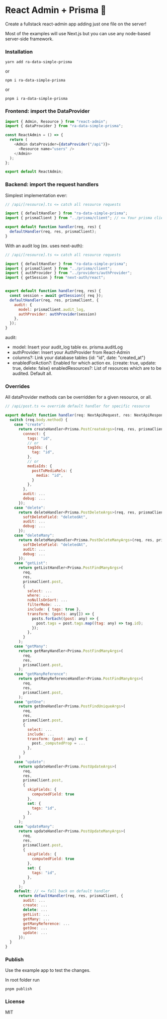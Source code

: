 # React Admin + Prisma 🤝

Create a fullstack react-admin app adding just one file on the server!

Most of the examples will use Next.js but you can use any node-based server-side framework.

### Installation

```
yarn add ra-data-simple-prisma
```

or

```
npm i ra-data-simple-prisma
```

or

```
pnpm i ra-data-simple-prisma
```

### Frontend: import the DataProvider

```js
import { Admin, Resource } from "react-admin";
import { dataProvider } from "ra-data-simple-prisma";

const ReactAdmin = () => {
  return (
    <Admin dataProvider={dataProvider("/api")}>
      <Resource name="users" />
    </Admin>
  );
};

export default ReactAdmin;
```

### Backend: import the request handlers

Simplest implementation ever:

```js
// /api/[resource].ts <= catch all resource requests

import { defaultHandler } from "ra-data-simple-prisma";
import { prismaClient } from "../prisma/client"; // <= Your prisma client instance

export default function handler(req, res) {
  defaultHandler(req, res, prismaClient);
}
```

With an audit log (ex. uses next-auth):

```js
// /api/[resource].ts <= catch all resource requests

import { defaultHandler } from "ra-data-simple-prisma";
import { prismaClient } from "../prisma/client";
import { authProvider } from "../providers/authProvider";
import { getSession } from "next-auth/react";


export default function handler(req, res) {
  const session = await getSession({ req });
  defaultHandler(req, res, prismaClient, {
    audit: {
      model: prismaClient.audit_log,
      authProvider: authProvider(session)
    },
  });
}
```

audit:

- model: Insert your audit_log table ex. prisma.auditLog
- authProvider: Insert your AuthProvider from React-Admin
- columns?: Link your database tables {id: "id", date: "created_at"}
- enabledForAction?: Enabled for which action ex. {create: true, update: true, delete: false}
  enabledResources?: List of resources which are to be audited. Default all.

### Overrides

All dataProvider methods can be overridden for a given resource, or all.

```js
// /api/post.ts <= override default handler for specific resource

export default function handler(req: NextApiRequest, res: NextApiResponse) {
  switch (req.body.method) {
    case "create":
      return createHandler<Prisma.PostCreateArgs>(req, res, prismaClient.post, {
        connect: {
          tags: "id",
          // or
          tagIds: {
            tag: "id",
          },
          // or
          mediaIds: {
            postToMediaRels: {
              media: "id",
            }
          },
        },
        audit: ...
        debug: ...
      });
    case "delete":
      return deleteHandler<Prisma.PostDeleteArgs>(req, res, prismaClient.post, {
        softDeleteField: "deletedAt",
        audit: ...
        debug: ...
      });
    case "deleteMany":
      return deleteManyHandler<Prisma.PostDeleteManyArgs>(req, res, prismaClient.post, {
        softDeleteField: "deletedAt",
        audit: ...
        debug: ...
      });
    case "getList":
      return getListHandler<Prisma.PostFindManyArgs>(
        req,
        res,
        prismaClient.post,
        {
          select: ...
          where: ...
          noNullsOnSort: ...
          filterMode: ...
          include: { tags: true },
          transform: (posts: any[]) => {
            posts.forEach((post: any) => {
              post.tags = post.tags.map((tag: any) => tag.id);
            });
          },
        }
      );
    case "getMany":
      return getManyHandler<Prisma.PostFindManyArgs>(
        req,
        res,
        prismaClient.post,
      );
    case "getManyReference":
      return getManyReferenceHandler<Prisma.PostFindManyArgs>(
        req,
        res,
        prismaClient.post,
      );
    case "getOne":
      return getOneHandler<Prisma.PostFindUniqueArgs>(
        req,
        res,
        prismaClient.post,
        {
          select: ...
          include: ...
          transform: (post: any) => {
            post._computedProp = ...
          },
        }
      )
    case "update":
      return updateHandler<Prisma.PostUpdateArgs>(
        req,
        res,
        prismaClient.post,
        {
          skipFields: {
            computedField: true
          },
          set: {
            tags: "id",
          },
        }
      );
    case "updateMany":
      return updateHandler<Prisma.PostUpdateManyArgs>(
        req,
        res,
        prismaClient.post,
        {
          skipFields: {
            computedField: true
          },
          set: {
            tags: "id",
          },
        }
      );
    default: // <= fall back on default handler
      return defaultHandler(req, res, prismaClient, {
        audit: ...
        create: ...
        delete: ...
        getList: ...
        getMany: ...
        getManyReference: ...
        getOne: ...
        update: ...
      });
  }
}
```

### Publish

Use the example app to test the changes.

In root folder run

```
pnpm publish
```

### License

MIT
